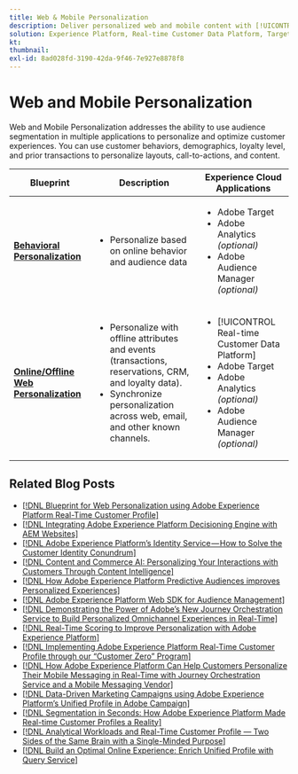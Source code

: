 ```yaml
---
title: Web & Mobile Personalization
description: Deliver personalized web and mobile content with [!UICONTROL Real-time Customer Profile].
solution: Experience Platform, Real-time Customer Data Platform, Target, Audience Manager, Analytics, Experience Cloud Services
kt: 
thumbnail:
exl-id: 8ad028fd-3190-42da-9f46-7e927e8878f8
---
```

# Web and Mobile Personalization 

Web and Mobile Personalization addresses the ability to use audience segmentation in multiple applications to personalize and optimize customer experiences. You can use customer behaviors, demographics, loyalty level, and prior transactions to personalize layouts, call-to-actions, and content.

| Blueprint | Description |  Experience Cloud Applications | 
|---|---|---|
| **[Behavioral Personalization](behavioral.md)**  | <ul><li>Personalize based on online behavior and audience data</li></ul> | <ul><li>Adobe Target</li><li>Adobe Analytics *(optional)*</li><li>Adobe Audience Manager *(optional)*</li></ul>| 
| **[Online/Offline Web Personalization](online-offline.md)** | <ul><li>Personalize with offline attributes and events (transactions, reservations, CRM, and loyalty data).</li><li>Synchronize personalization across web, email, and other known channels.</li></ul> | <ul><li>[!UICONTROL Real-time Customer Data Platform]</li><li>Adobe Target</li><li>Adobe Analytics *(optional)*</li><li>Adobe Audience Manager *(optional)*</li></ul> |

## Related Blog Posts

* [[!DNL Blueprint for Web Personalization using Adobe Experience Platform Real-Time Customer Profile]](https://medium.com/adobetech/blueprint-for-web-personalization-using-adobe-experience-platform-real-time-customer-profile-fef2ce7a4b2f)
* [[!DNL Integrating Adobe Experience Platform Decisioning Engine with AEM Websites]](https://jaeness.medium.com/integrating-adobe-experience-platform-decisioning-engine-with-aem-websites-9c222acd12e2)
* [[!DNL Adobe Experience Platform’s Identity Service — How to Solve the Customer Identity Conundrum]](https://medium.com/adobetech/adobe-experience-platforms-identity-service-how-to-solve-the-customer-identity-conundrum-f95e22d16ea9)
* [[!DNL Content and Commerce AI: Personalizing Your Interactions with Customers Through Content Intelligence]](https://medium.com/adobetech/content-and-commerce-ai-personalizing-your-interactions-with-customers-through-content-intelligence-dc182601deab)
* [[!DNL How Adobe Experience Platform Predictive Audiences improves Personalized Experiences]](https://medium.com/adobetech/how-adobe-experience-platform-predictive-audiences-improves-personalized-experiences-1f75a60cb7a3)
* [[!DNL Adobe Experience Platform Web SDK for Audience Management]](https://medium.com/adobetech/adobe-experience-platform-web-sdk-for-audience-management-751fa6d063bc)
* [[!DNL Demonstrating the Power of Adobe’s New Journey Orchestration Service to Build Personalized Omnichannel Experiences in Real-Time]](https://medium.com/adobetech/demonstrating-the-power-of-adobes-new-journey-orchestration-service-to-build-personalized-aa60d88cd34)
* [[!DNL Real-Time Scoring to Improve Personalization with Adobe Experience Platform]](https://medium.com/adobetech/real-time-scoring-to-improve-personalization-with-adobe-experience-platform-78d3a47406f7)
* [[!DNL Implementing Adobe Experience Platform Real-Time Customer Profile through our “Customer Zero” Program]](https://medium.com/adobetech/implementing-adobe-experience-platform-real-time-customer-profile-through-our-customer-zero-32e7cd952896)
* [[!DNL How Adobe Experience Platform Can Help Customers Personalize Their Mobile Messaging in Real-Time with Journey Orchestration Service and a Mobile Messaging Vendor]](https://medium.com/adobetech/how-adobe-experience-platform-helped-a-client-personalize-their-mobile-messaging-in-real-time-with-7d634aefa098)
* [[!DNL Data-Driven Marketing Campaigns using Adobe Experience Platform’s Unified Profile in Adobe Campaign]](https://medium.com/adobetech/data-driven-marketing-campaigns-using-adobe-experience-platforms-unified-profile-in-adobe-campaign-9d9a97e183c4)
* [[!DNL Segmentation in Seconds: How Adobe Experience Platform Made Real-time Customer Profiles a Reality]](https://medium.com/adobetech/segmentation-in-seconds-how-adobe-experience-platform-made-real-time-customer-profiles-a-reality-a7a8552b0847)
* [[!DNL Analytical Workloads and Real-Time Customer Profile — Two Sides of the Same Brain with a Single-Minded Purpose]](https://medium.com/adobetech/analytical-workloads-and-real-time-customer-profile-two-sides-of-the-same-brain-with-a-cdfac85ce8c1)
* [[!DNL Build an Optimal Online Experience: Enrich Unified Profile with Query Service]](https://medium.com/adobetech/build-an-optimal-online-experience-enrich-unified-profile-with-query-service-8027c196ab33)
